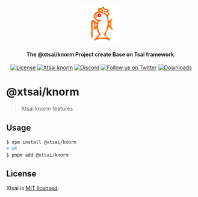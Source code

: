 <p align="center">
  <picture>
    <img src="https://github.com/xtsai/.github/blob/main/assets/images/lotolab_golden.svg" height="100"/>
  </picture>
  <h4 align="center">
    The @xtsai/knorm Project create Base on Tsai framework.
  </h4>
</p>

<p align="center">
  <a href="https://www.npmjs.com/~xtsai" target="_blank"><img src="https://img.shields.io/npm/l/%40xtsai%2Fknorm?color=%23FFDEAD&label=@xtsai/knorm" alt="License" /></a>
  <a href="https://www.npmjs.com/~xtsai" target="_blank"><img src="https://img.shields.io/npm/v/@xtsai/knorm.svg?label=xtsai" alt="Xtsai knorm" /></a>
  <a href="https://discord.gg/lotolab" target="_blank"><img src="https://img.shields.io/badge/discord-online-brightgreen.svg" alt="Discord"/></a>
  <a href="https://x.com/lamborghini171" target="_blank"><img src="https://img.shields.io/twitter/follow/nestframework.svg?style=social&label=Follow" alt="Follow us on Twitter"></a>
  <a href="https://www.npmjs.com/~xtsai" target="_blank"><img src="https://img.shields.io/npm/dm/%40xtsai%2Fknorm?style=flat&logoColor=%23FA0809" alt="Downloads" /></a>
</p>

# @xtsai/knorm

> Xtsai knorm features

## Usage

```bash
$ npm install @xtsai/knorm
# OR
$ pnpm add @xtsai/knorm
```

## License

Xtsai is [MIT licensed](https://github.com/xtsai/.github/blob/main/LICENSE).
